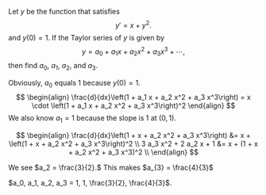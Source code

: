 Let $y$ be the function that satisfies $$y' = x + y^2.$$ and $y(0) = 1$. If the Taylor series of $y$ is given by $$y = a_0 + a_1 x + a_2 x^2 + a_3 x^3 + \dotsb,$$ then find $a_0$, $a_1$, $a_2$, and $a_3$.

Obviously, $a_{0}$ equals $1$ because $y(0) = 1.$
$$
\begin{align}
\frac{d}{dx}\left(1 + a_1 x + a_2 x^2 + a_3 x^3\right) = x \cdot \left(1 + a_1 x + a_2 x^2 + a_3 x^3\right)^2
\end{align}
$$
We also know $a_{1} = 1$ because the slope is $1$ at $(0,1)$.

$$
\begin{align}
\frac{d}{dx}\left(1 + x + a_2 x^2 + a_3 x^3\right) &= x + \left(1 + x + a_2 x^2 + a_3 x^3\right)^2 \\
3 a_3 x^2 + 2 a_2 x + 1 &= x + (1 + x + a_2 x^2 + a_3 x^3)^2 \\
\end{align}
$$

We see $a_2 = \frac{3}{2}.$
This makes $a_{3} = \frac{4}{3}$


$a_0, a_1, a_2, a_3 = 1, 1, \frac{3}{2}, \frac{4}{3}$.